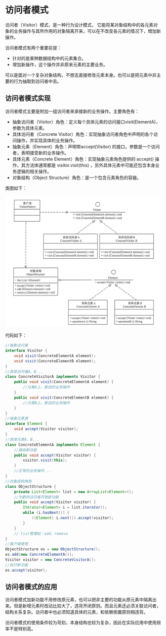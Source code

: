 # 访问者模式

访问者（Visitor）模式，是一种行为设计模式， 它能将某对象结构中的各元素对象的业务操作与其所作用的对象隔离开来，可以在不改变各元素的情况下，增加新操作。

访问者模式有两个重要前提：

- 针对的是某种数据结构中的元素集合。
- 增加新操作，这个操作并非原来元素的主要业务。

可以是面对一个复杂对象结构，不想去直接修改元素本身。也可以是把元素中非主要的行为抽取到访问者中去。

## 访问者模式实现

访问者模式主要是附加一组访问者来承接新的业务操作。主要角色有：

- 抽象访问者（Visitor）角色：定义每个具体元素的访问接口visit(ElementA)，参数为具体元素。
- 具体访问者（Concrete Visitor）角色：实现抽象访问者角色中声明的各个访问操作，并实现具体的业务操作。
- 抽象元素（Element）角色：声明带accept(Visitor) 的接口，参数是一个访问者，表明接受新的业务操作。
- 具体元素（Concrete Element）角色：实现抽象元素角色提供的 accept() 操作，其方法体通常都是 visitor.visit(this) ，另外具体元素中可能还包含本身业务逻辑的相关操作。
- 对象结构（Object Structure）角色：是一个包含元素角色的容器。

类图如下：

![pattern_visitor](pattern_visitor.png)

代码如下：

```java
//抽象访问者
interface Visitor {
    void visit(ConcreteElementA element);
    void visit(ConcreteElementB element);
}
//具体访问者A、B...
class ConcreteVisitorA implements Visitor {
    public void visit(ConcreteElementA element) {
		//元素A上，新加的业务操作
    }
    public void visit(ConcreteElementB element) {
        //元素B上，新加的业务操作
    }
}
//抽象元素类
interface Element {
    void accept(Visitor visitor);
}
//具体元素A、B...
class ConcreteElementA implements Element {
    //接收新功能
    public void accept(Visitor visitor) {
        visitor.visit(this);
    }
    //正常的业务操作...
}
//对象结构角色
class ObjectStructure {
    private List<Element> list = new ArrayList<Element>();
    //为新的访问者开放新功能
    public void accept(Visitor visitor) {
        Iterator<Element> i = list.iterator();
        while (i.hasNext()) {
            ((Element) i.next()).accept(visitor);
        }
    }
   	// list管理如：add、remove
}
//客户端使用
ObjectStructure os = new ObjectStructure();
os.add(new ConcreteElementA());
Visitor visitor = new ConcreteVisitorA();
//执行新功能
os.accept(visitor);
```

## 访问者模式的应用

访问者模式加新功能不用修改原元素，也可以把非主要的功能从原元素中隔离出来。但是新增元素时改动比较大了，违背开闭原则。而且元素还必须关联访问者，结构关系复杂。访问者中也必须知道具体的元素，和依赖倒置原则相违背。

访问者模式的使用条件较为苛刻，本身结构也较为复杂，因此在实际应用中使用频率不是特别高。

